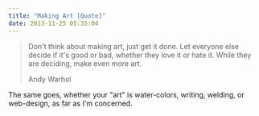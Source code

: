 ```yaml
---
title: "Making Art [Quote]"
date: 2013-11-25 05:35:04
---
```


> Don't think about making art, just get it done. Let everyone else decide if it's good or bad, whether they love it or hate it. While they are deciding, make even more art.
>
> Andy Warhol

The same goes, whether your "art" is water-colors, writing, welding, or web-design, as far as I'm concerned.
